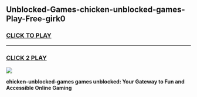 
## Unblocked-Games-chicken-unblocked-games-Play-Free-girk0
<h3>
<a href="https://premium76.site?title=chicken-unblocked-games&ref=23A">CLICK TO PLAY</a></h3>
<hr>

<h3>
<a href="https://premium76.site?title=chicken-unblocked-games&ref=23A">CLICK 2 PLAY</a>
  
</h3>

<a href="https://premium76.site?title=chicken-unblocked-games&ref=23A"><img src="https://clearcache.store/games.png"></a>


**chicken-unblocked-games games unblocked: Your Gateway to Fun and Accessible Online Gaming**
